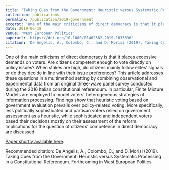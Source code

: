 ```yaml
---
title: "Taking Cues from the Government: Heuristic versus Systematic Processing in a Constitutional Referendum"
collection: publications
permalink: /publication/2019-government
excerpt: 'One of the main criticisms of direct democracy is that it places excessive demands on voters. Are citizens competent enough to vote directly on policy issues? When stakes are high, do citizens mainly follow elites’ signals or do they decide in line with their issue preferences? This article addresses these questions in a multimethod setting by combining observational and experimental data from an original three-wave panel survey conducted during the 2016 Italian constitutional referendum. In particular, Finite Mixture Models are employed to model voters’ heterogeneous strategies of information processing. Findings show that heuristic voting based on government evaluation prevails over policy-related voting. More specifically, less politically sophisticated and partisan voters relied on government assessment as a heuristic, while sophisticated and independent voters based their decisions mostly on their assessment of the reform.  Implications for the question of citizens’ competence in direct democracy are discussed.'
date: 2019-06-19
venue: 'West European Politics'
paperurl: 'https://doi.org/10.1080/01402382.2019.1633836'
citation: 'De Angelis, A., Colombo, C., and D. Morisi (2019). Taking Cues from the Government: Heuristic versus Systematic Processing in a Constitutional Referendum. Accepted for publication in West European Politics.'
---
```


One of the main criticisms of direct democracy is that it places excessive demands on voters. Are citizens competent enough to vote directly on policy issues? When stakes are high, do citizens mainly follow elites’ signals or do they decide in line with their issue preferences? This article addresses these questions in a multimethod setting by combining observational and experimental data from an original three-wave panel survey conducted during the 2016 Italian constitutional referendum. In particular, Finite Mixture Models are employed to model voters’ heterogeneous strategies of information processing. Findings show that heuristic voting based on government evaluation prevails over policy-related voting. More specifically, less politically sophisticated and partisan voters relied on government assessment as a heuristic, while sophisticated and independent voters based their decisions mostly on their assessment of the reform.  Implications for the question of citizens’ competence in direct democracy are discussed.

[Paper shortly available here](https://doi.org/10.1080/01402382.2019.1633836). 

Recommended citation: De Angelis, A., Colombo, C., and D. Morisi (2019). Taking Cues from the Government: Heuristic versus Systematic Processing in a Constitutional Referendum. Forthcoming in West European Politics.
